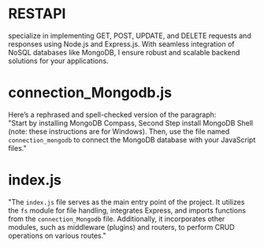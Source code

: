 # RESTAPI
 specialize in implementing GET, POST, UPDATE, and DELETE requests and responses using Node.js and Express.js. With seamless integration of NoSQL databases like MongoDB, I ensure robust and scalable backend solutions for your applications.

# connection_Mongodb.js
Here’s a rephrased and spell-checked version of the paragraph:  
"Start by installing MongoDB Compass, Second Step install MongoDB Shell (note: these instructions are for Windows). Then, use the file named `connection_mongodb` to connect the MongoDB database with your JavaScript files."

# index.js
"The `index.js` file serves as the main entry point of the project. It utilizes the `fs` module for file handling, integrates Express, and imports functions from the `connection_Mongodb` file. Additionally, it incorporates other modules, such as middleware (plugins) and routers, to perform CRUD operations on various routes."
